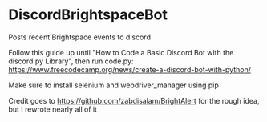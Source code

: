 # DiscordBrightspaceBot
Posts recent Brightspace events to discord

Follow this guide up until "How to Code a Basic Discord Bot with the discord.py Library", then run code.py:
https://www.freecodecamp.org/news/create-a-discord-bot-with-python/

Make sure to install selenium and webdriver_manager using pip


Credit goes to https://github.com/zabdisalam/BrightAlert for the rough idea, but I rewrote nearly all of it
